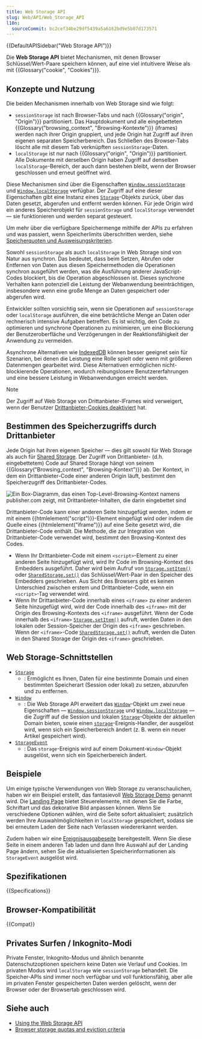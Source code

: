 ```yaml
---
title: Web Storage API
slug: Web/API/Web_Storage_API
l10n:
  sourceCommit: bc2cef34be29df5439a5a6162bd9e5b07d173571
---
```


{{DefaultAPISidebar("Web Storage API")}}

Die **Web Storage API** bietet Mechanismen, mit denen Browser Schlüssel/Wert-Paare speichern können, auf eine viel intuitivere Weise als mit {{Glossary("cookie", "Cookies")}}.

## Konzepte und Nutzung

Die beiden Mechanismen innerhalb von Web Storage sind wie folgt:

- `sessionStorage` ist nach Browser-Tabs und nach {{Glossary("origin", "Origin")}} partitioniert. Das Hauptdokument und alle eingebetteten {{Glossary("browsing_context", "Browsing-Kontexte")}} (iframes) werden nach ihrer Origin gruppiert, und jede Origin hat Zugriff auf ihren eigenen separaten Speicherbereich. Das Schließen des Browser-Tabs löscht alle mit diesem Tab verknüpften `sessionStorage`-Daten.
- `localStorage` ist nur nach {{Glossary("origin", "Origin")}} partitioniert. Alle Dokumente mit derselben Origin haben Zugriff auf denselben `localStorage`-Bereich, der auch dann bestehen bleibt, wenn der Browser geschlossen und erneut geöffnet wird.

Diese Mechanismen sind über die Eigenschaften [`Window.sessionStorage`](/de/docs/Web/API/Window/sessionStorage) und [`Window.localStorage`](/de/docs/Web/API/Window/localStorage) verfügbar. Der Zugriff auf eine dieser Eigenschaften gibt eine Instanz eines [`Storage`](/de/docs/Web/API/Storage)-Objekts zurück, über das Daten gesetzt, abgerufen und entfernt werden können. Für jede Origin wird ein anderes Speicherobjekt für `sessionStorage` und `localStorage` verwendet — sie funktionieren und werden separat gesteuert.

Um mehr über die verfügbare Speichermenge mithilfe der APIs zu erfahren und was passiert, wenn Speicherlimits überschritten werden, siehe [Speicherquoten und Ausweisungskriterien](/de/docs/Web/API/Storage_API/Storage_quotas_and_eviction_criteria).

Sowohl `sessionStorage` als auch `localStorage` in Web Storage sind von Natur aus synchron. Das bedeutet, dass beim Setzen, Abrufen oder Entfernen von Daten aus diesen Speichermethoden die Operationen synchron ausgeführt werden, was die Ausführung anderer JavaScript-Codes blockiert, bis die Operation abgeschlossen ist. Dieses synchrone Verhalten kann potenziell die Leistung der Webanwendung beeinträchtigen, insbesondere wenn eine große Menge an Daten gespeichert oder abgerufen wird.

Entwickler sollten vorsichtig sein, wenn sie Operationen auf `sessionStorage` oder `localStorage` ausführen, die eine beträchtliche Menge an Daten oder rechnerisch intensive Aufgaben betreffen. Es ist wichtig, den Code zu optimieren und synchrone Operationen zu minimieren, um eine Blockierung der Benutzeroberfläche und Verzögerungen in der Reaktionsfähigkeit der Anwendung zu vermeiden.

Asynchrone Alternativen wie [IndexedDB](/de/docs/Web/API/IndexedDB_API) können besser geeignet sein für Szenarien, bei denen die Leistung eine Rolle spielt oder wenn mit größeren Datenmengen gearbeitet wird. Diese Alternativen ermöglichen nicht-blockierende Operationen, wodurch reibungslosere Benutzererfahrungen und eine bessere Leistung in Webanwendungen erreicht werden.

> [!NOTE]
> Der Zugriff auf Web Storage von Drittanbieter-IFrames wird verweigert, wenn der Benutzer [Drittanbieter-Cookies deaktiviert](https://support.mozilla.org/en-US/kb/third-party-cookies-firefox-tracking-protection) hat.

## Bestimmen des Speicherzugriffs durch Drittanbieter

Jede Origin hat ihren eigenen Speicher — dies gilt sowohl für Web Storage als auch für [Shared Storage](/de/docs/Web/API/Shared_Storage_API). Der Zugriff von Drittanbieter- (d.h. eingebettetem) Code auf Shared Storage hängt von seinem {{Glossary("Browsing_context", "Browsing-Kontext")}} ab. Der Kontext, in dem ein Drittanbieter-Code einer anderen Origin läuft, bestimmt den Speicherzugriff des Drittanbieter-Codes.

![Ein Box-Diagramm, das einen Top-Level-Browsing-Kontext namens publisher.com zeigt, mit Drittanbieter-Inhalten, die darin eingebettet sind](embedded-content.png)

Drittanbieter-Code kann einer anderen Seite hinzugefügt werden, indem er mit einem {{htmlelement("script")}}-Element eingefügt wird oder indem die Quelle eines {{htmlelement("iframe")}} auf eine Seite gesetzt wird, die Drittanbieter-Code enthält. Die Methode, die zur Integration von Drittanbieter-Code verwendet wird, bestimmt den Browsing-Kontext des Codes.

- Wenn Ihr Drittanbieter-Code mit einem `<script>`-Element zu einer anderen Seite hinzugefügt wird, wird Ihr Code im Browsing-Kontext des Embedders ausgeführt. Daher wird beim Aufruf von [`Storage.setItem()`](/de/docs/Web/API/Storage/setItem) oder [`SharedStorage.set()`](/de/docs/Web/API/SharedStorage/set) das Schlüssel/Wert-Paar in den Speicher des Embedders geschrieben. Aus Sicht des Browsers gibt es keinen Unterschied zwischen erstem und Drittanbieter-Code, wenn ein `<script>`-Tag verwendet wird.
- Wenn Ihr Drittanbieter-Code innerhalb eines `<iframe>` zu einer anderen Seite hinzugefügt wird, wird der Code innerhalb des `<iframe>` mit der Origin des Browsing-Kontexts des `<iframe>` ausgeführt. Wenn der Code innerhalb des `<iframe>` [`Storage.setItem()`](/de/docs/Web/API/Storage/setItem) aufruft, werden Daten in den lokalen oder Session-Speicher der Origin des `<iframe>` geschrieben. Wenn der `<iframe>`-Code [`SharedStorage.set()`](/de/docs/Web/API/SharedStorage/set) aufruft, werden die Daten in den Shared Storage der Origin des `<iframe>` geschrieben.

## Web Storage-Schnittstellen

- [`Storage`](/de/docs/Web/API/Storage)
  - : Ermöglicht es Ihnen, Daten für eine bestimmte Domain und einen bestimmten Speicherart (Session oder lokal) zu setzen, abzurufen und zu entfernen.
- [`Window`](/de/docs/Web/API/Window)
  - : Die Web Storage API erweitert das [`Window`](/de/docs/Web/API/Window)-Objekt um zwei neue Eigenschaften — [`Window.sessionStorage`](/de/docs/Web/API/Window/sessionStorage) und [`Window.localStorage`](/de/docs/Web/API/Window/localStorage) — die Zugriff auf die Session und lokalen [`Storage`](/de/docs/Web/API/Storage)-Objekte der aktuellen Domain bieten, sowie einen [`storage`](/de/docs/Web/API/Window/storage_event)-Ereignis-Handler, der ausgelöst wird, wenn sich ein Speicherbereich ändert (z. B. wenn ein neuer Artikel gespeichert wird).
- [`StorageEvent`](/de/docs/Web/API/StorageEvent)
  - : Das `storage`-Ereignis wird auf einem Dokument-`Window`-Objekt ausgelöst, wenn sich ein Speicherbereich ändert.

## Beispiele

Um einige typische Verwendungen von Web Storage zu veranschaulichen, haben wir ein Beispiel erstellt, das fantasievoll [Web Storage Demo](https://github.com/mdn/dom-examples/tree/main/web-storage) genannt wird. Die [Landing Page](https://mdn.github.io/dom-examples/web-storage/) bietet Steuerelemente, mit denen Sie die Farbe, Schriftart und das dekorative Bild anpassen können. Wenn Sie verschiedene Optionen wählen, wird die Seite sofort aktualisiert; zusätzlich werden Ihre Auswahlmöglichkeiten in `localStorage` gespeichert, sodass sie bei erneutem Laden der Seite nach Verlassen wiedererkannt werden.

Zudem haben wir eine [Ereignisausgabeseite](https://mdn.github.io/dom-examples/web-storage/event.html) bereitgestellt. Wenn Sie diese Seite in einem anderen Tab laden und dann Ihre Auswahl auf der Landing Page ändern, sehen Sie die aktualisierten Speicherinformationen als `StorageEvent` ausgelöst wird.

## Spezifikationen

{{Specifications}}

## Browser-Kompatibilität

{{Compat}}

## Privates Surfen / Inkognito-Modi

Private Fenster, Inkognito-Modus und ähnlich benannte Datenschutzoptionen speichern keine Daten wie Verlauf und Cookies. Im privaten Modus wird `localStorage` wie `sessionStorage` behandelt. Die Speicher-APIs sind immer noch verfügbar und voll funktionsfähig, aber alle im privaten Fenster gespeicherten Daten werden gelöscht, wenn der Browser oder der Browsertab geschlossen wird.

## Siehe auch

- [Using the Web Storage API](/de/docs/Web/API/Web_Storage_API/Using_the_Web_Storage_API)
- [Browser storage quotas and eviction criteria](/de/docs/Web/API/Storage_API/Storage_quotas_and_eviction_criteria)
